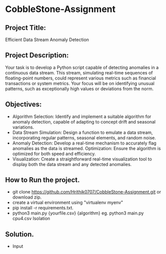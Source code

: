 # CobbleStone-Assignment

## Project Title:
Efficient Data Stream Anomaly Detection

## Project Description:
Your task is to develop a Python script capable of detecting anomalies in a continuous data stream. This stream, simulating real-time sequences of floating-point numbers, could represent various metrics such as financial transactions or system metrics. Your focus will be on identifying unusual patterns, such as exceptionally high values or deviations from the norm.

## Objectives:

* Algorithm Selection: Identify and implement a suitable algorithm for anomaly detection, capable of adapting to concept drift and seasonal variations.
* Data Stream Simulation: Design a function to emulate a data stream, incorporating regular patterns, seasonal elements, and random noise.
* Anomaly Detection: Develop a real-time mechanism to accurately flag anomalies as the data is streamed.
Optimization: Ensure the algorithm is optimized for both speed and efficiency.
* Visualization: Create a straightforward real-time visualization tool to display both the data stream and any detected anomalies.


## How to Run the project.
* git clone https://github.com/Hrithik0707/CobbleStone-Assignment.git or download zip.
* create a virtual environment using "virtualenv myenv"
* pip install -r requirements.txt.
* python3 main.py {yourfile.csv} {algorithm}        eg. python3 main.py cpu4.csv Isolation

## Solution. 

* Input 
